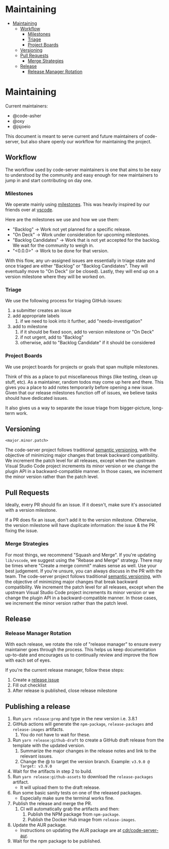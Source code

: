 <!-- START doctoc generated TOC please keep comment here to allow auto update -->
<!-- DON'T EDIT THIS SECTION, INSTEAD RE-RUN doctoc TO UPDATE -->
# Maintaining

- [Maintaining](#maintaining)
  - [Workflow](#workflow)
    - [Milestones](#milestones)
    - [Triage](#triage)
    - [Project Boards](#project-boards)
  - [Versioning](#versioning)
  - [Pull Requests](#pull-requests)
    - [Merge Strategies](#merge-strategies)
  - [Release](#release)
    - [Release Manager Rotation](#release-manager-rotation)

<!-- END doctoc generated TOC please keep comment here to allow auto update -->

# Maintaining

Current maintainers:

- @code-asher
- @oxy
- @jsjoeio

This document is meant to serve current and future maintainers of code-server, but also share openly our workflow for maintaining the project.

## Workflow

The workflow used by code-server maintainers is one that aims to be easy to understood by the community and easy enough for new maintainers to jump in and start contributing on day one.

### Milestones

We operate mainly using [milestones](https://github.com/cdr/code-server/milestones). This was heavily inspired by our friends over at [vscode](https://github.com/microsoft/vscode).

Here are the milestones we use and how we use them:

- "Backlog" -> Work not yet planned for a specific release.
- "On Deck" -> Work under consideration for upcoming milestones.
- "Backlog Candidates" -> Work that is not yet accepted for the backlog. We wait for the community to weigh in.
- "<0.0.0>" -> Work to be done for that version.

With this flow, any un-assigned issues are essentially in triage state and once triaged are either "Backlog" or "Backlog Candidates". They will eventually move to "On Deck" (or be closed). Lastly, they will end up on a version milestone where they will be worked on.

### Triage

We use the following process for triaging GitHub issues:

1. a submitter creates an issue
1. add appropriate labels
   1. if we need to look into it further, add "needs-investigation"
1. add to milestone
   1. if it should be fixed soon, add to version milestone or "On Deck"
   1. if not urgent, add to "Backlog"
   1. otherwise, add to "Backlog Candidate" if it should be considered

### Project Boards

We use project boards for projects or goals that span multiple milestones.

Think of this as a place to put miscellaneous things (like testing, clean up stuff, etc). As a maintainer, random todos may come up here and there. This gives you a place to add notes temporarily before opening a new issue. Given that our release milestones function off of issues, we believe tasks should have dedicated issues.

It also gives us a way to separate the issue triage from bigger-picture, long-term work.

## Versioning

`<major.minor.patch>`

The code-server project follows traditional [semantic versioning](https://semver.org/), with the objective of minimizing major changes that break backward compatibility. We increment the patch level for all releases, except when the upstream Visual Studio Code project increments its minor version or we change the plugin API in a backward-compatible manner. In those cases, we increment the minor version rather than the patch level.

## Pull Requests

Ideally, every PR should fix an issue. If it doesn't, make sure it's associated with a version milestone.

If a PR does fix an issue, don't add it to the version milestone. Otherwise, the version milestone will have duplicate information: the issue & the PR fixing the issue.

### Merge Strategies

For most things, we recommend "Squash and Merge". If you're updating `lib/vscode`, we suggest using the "Rebase and Merge" strategy. There may be times where "Create a merge commit" makes sense as well. Use your best judgement. If you're unsure, you can always discuss in the PR with the team.
The code-server project follows traditional [semantic versioning](ttps://semver.org/), with the objective of minimizing major changes that break backward compatibility. We increment the patch level for all releases, except when the upstream Visual Studio Code project increments its minor version or we change the plugin API in a backward-compatible manner. In those cases, we increment the minor version rather than the patch level.

## Release

### Release Manager Rotation

With each release, we rotate the role of "release manager" to ensure every maintainer goes through the process. This helps us keep documentation up-to-date and encourages us to continually review and improve the flow with each set of eyes.

If you're the current release manager, follow these steps:

1. Create a [release issue](../.github/ISSUE_TEMPLATE/release.md)
2. Fill out checklist
3. After release is published, close release milestone

## Publishing a release

1. Run `yarn release:prep` and type in the new version i.e. 3.8.1
2. GitHub actions will generate the `npm-package`, `release-packages` and `release-images` artifacts.
   1. You do not have to wait for these.
3. Run `yarn release:github-draft` to create a GitHub draft release from the template with
   the updated version.
   1. Summarize the major changes in the release notes and link to the relevant issues.
   2. Change the @ to target the version branch. Example: `v3.9.0 @ Target: v3.9.0`
4. Wait for the artifacts in step 2 to build.
5. Run `yarn release:github-assets` to download the `release-packages` artifact.
   - It will upload them to the draft release.
6. Run some basic sanity tests on one of the released packages.
   - Especially make sure the terminal works fine.
7. Publish the release and merge the PR.
   1. CI will automatically grab the artifacts and then:
      1. Publish the NPM package from `npm-package`.
      2. Publish the Docker Hub image from `release-images`.
8. Update the AUR package.
   - Instructions on updating the AUR package are at [cdr/code-server-aur](https://github.com/cdr/code-server-aur).
9. Wait for the npm package to be published.
